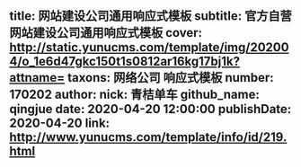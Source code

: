 title: 网站建设公司通用响应式模板
subtitle: 官方自营网站建设公司通用响应式模板
cover: http://static.yunucms.com/template/img/202004/o_1e6d47gkc150t1s0812ar16kg17bj1k?attname=
taxons: 网络公司 响应式模板
number: 170202
author:
  nick: 青桔单车
  github_name: qingjue
date: 2020-04-20 12:00:00
publishDate: 2020-04-20
link: http://www.yunucms.com/template/info/id/219.html
---